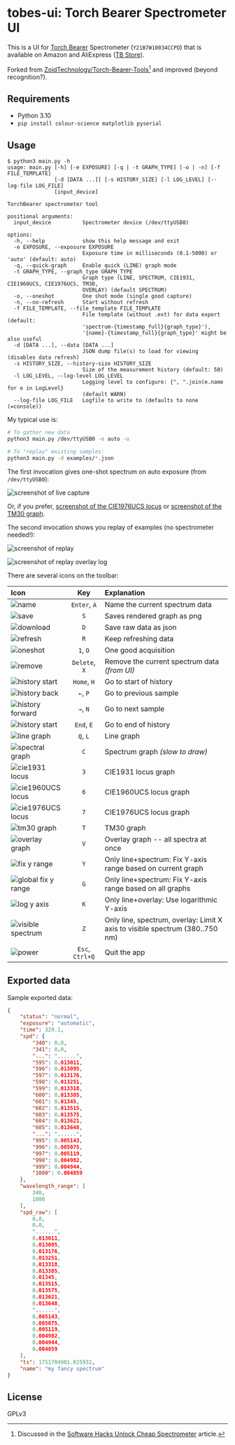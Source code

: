 # tobes-ui: Torch Bearer Spectrometer UI

This is a UI for [Torch Bearer](https://www.torchbearer.tech/)
Spectrometer (`Y21B7W10034CCPD`) that is available on Amazon
and AliExpress ([TB Store](https://www.aliexpress.com/store/1104401209)).

Forked from [ZoidTechnology/Torch-Bearer-Tools](https://github.com/ZoidTechnology/Torch-Bearer-Tools)[^1]
and improved (beyond recognition?).

## Requirements

- Python 3.10
- `pip install colour-science matplotlib pyserial`

## Usage

```
$ python3 main.py -h
usage: main.py [-h] [-e EXPOSURE] [-q | -t GRAPH_TYPE] [-o | -n] [-f FILE_TEMPLATE]
               [-d [DATA ...]] [-s HISTORY_SIZE] [-l LOG_LEVEL] [--log-file LOG_FILE]
               [input_device]

TorchBearer spectrometer tool

positional arguments:
  input_device          Spectrometer device (/dev/ttyUSB0)

options:
  -h, --help            show this help message and exit
  -e EXPOSURE, --exposure EXPOSURE
                        Exposure time in milliseconds (0.1-5000) or 'auto' (default: auto)
  -q, --quick-graph     Enable quick (LINE) graph mode
  -t GRAPH_TYPE, --graph_type GRAPH_TYPE
                        Graph type (LINE, SPECTRUM, CIE1931, CIE1960UCS, CIE1976UCS, TM30,
                        OVERLAY) (default SPECTRUM)
  -o, --oneshot         One shot mode (single good capture)
  -n, --no-refresh      Start without refresh
  -f FILE_TEMPLATE, --file_template FILE_TEMPLATE
                        File template (without .ext) for data export (default:
                        'spectrum-{timestamp_full}{graph_type}'),
                        '{name}-{timestamp_full}{graph_type}' might be also useful
  -d [DATA ...], --data [DATA ...]
                        JSON dump file(s) to load for viewing (disables data refresh)
  -s HISTORY_SIZE, --history-size HISTORY_SIZE
                        Size of the measurement history (default: 50)
  -l LOG_LEVEL, --log-level LOG_LEVEL
                        Logging level to configure: {", ".join(e.name for e in LogLevel}
                        (default WARN)
  --log-file LOG_FILE   Logfile to write to (defaults to none (=console))
```

My typical use is:

``` sh
# To gather new data
python3 main.py /dev/ttyUSB0 -e auto -o

# To "replay" existing samples:
python3 main.py -d examples/*.json
```

The first invocation gives one-shot spectrum on auto exposure (from `/dev/ttyUSB0`):

![screenshot of live capture](pictures/oneshot.png)

Or, if you prefer, [screenshot of the CIE1976UCS locus](pictures/oneshot-cie1976ucs.png)
or [screenshot of the TM30 graph](pictures/oneshot-tm30.png).

The second invocation shows you replay of examples (no spectrometer needed!):

![screenshot of replay](pictures/replay.png)

![screenshot of replay overlay log](pictures/replay-overlay-log.png)

There are several icons on the toolbar:

| Icon | Key | Explanation |
|:---|:---:|:---|
| ![name](icons/name.png) | `Enter`, `A` | Name the current spectrum data |
| ![save](icons/plot_save.png) | `S` | Saves rendered graph as png |
| ![download](icons/raw_save.png) | `D` | Save raw data as json |
| ![refresh](icons/refresh.png) | `R` | Keep refreshing data |
| ![oneshot](icons/oneshot.png) | `1`, `O` | One good acquisition |
| ![remove](icons/remove.png) | `Delete`, `X` | Remove the current spectrum data _(from UI)_ |
| ![history start](icons/hist_start.png) | `Home`, `H` | Go to start of history |
| ![history back](icons/hist_back.png) | `←`, `P` | Go to previous sample |
| ![history forward](icons/hist_forward.png) | `→`, `N` | Go to next sample |
| ![history start](icons/hist_start.png) | `End`, `E` | Go to end of history |
| ![line graph](icons/line_graph.png) | `Q`, `L` | Line graph |
| ![spectral graph](icons/spectrum_graph.png) | `C` | Spectrum graph _(slow to draw)_ |
| ![cie1931 locus](icons/cie1931_graph.png) | `3` | CIE1931 locus graph |
| ![cie1960UCS locus](icons/cie1960ucs_graph.png) | `6` | CIE1960UCS locus graph |
| ![cie1976UCS locus](icons/cie1976ucs_graph.png) | `7` | CIE1976UCS locus graph |
| ![tm30 graph](icons/tm30_graph.png) | `T` | TM30 graph |
| ![overlay graph](icons/overlay_graph.png) | `V` | Overlay graph -- all spectra at once |
| ![fix y range](icons/yrange_fix.png) | `Y` | Only line+spectrum: Fix Y-axis range based on current graph |
| ![global fix y range](icons/yrange_global_fix.png) | `G` | Only line+spectrum: Fix Y-axis range based on all graphs |
| ![log y axis](icons/log_yscale.png) | `K` | Only line+overlay: Use logarithmic Y-axis |
| ![visible spectrum](icons/visx.png) | `Z` | Only line, spectrum, overlay: Limit X axis to visible spectrum (380..750 nm)|
| ![power](icons/power.png) | `Esc`, `Ctrl+Q` | Quit the app |

## Exported data

Sample exported data:

``` json
{
    "status": "normal",
    "exposure": "automatic",
    "time": 329.1,
    "spd": {
        "340": 0.0,
        "341": 0.0,
        "...": "......",
        "595": 0.013011,
        "596": 0.013095,
        "597": 0.013176,
        "598": 0.013251,
        "599": 0.013318,
        "600": 0.013385,
        "601": 0.01345,
        "602": 0.013515,
        "603": 0.013575,
        "604": 0.013621,
        "605": 0.013648,
        "...": "......",
        "995": 0.005143,
        "996": 0.005075,
        "997": 0.005119,
        "998": 0.004982,
        "999": 0.004944,
        "1000": 0.004859
    },
    "wavelength_range": [
        340,
        1000
    ],
    "spd_raw": [
        0.0,
        0.0,
        "......",
        0.013011,
        0.013095,
        0.013176,
        0.013251,
        0.013318,
        0.013385,
        0.01345,
        0.013515,
        0.013575,
        0.013621,
        0.013648,
        "......",
        0.005143,
        0.005075,
        0.005119,
        0.004982,
        0.004944,
        0.004859
    ],
    "ts": 1751704901.025932,
    "name": "my fancy spectrum"
}
```

## License

GPLv3

[^1]: Discussed in the [Software Hacks Unlock Cheap
Spectrometer](https://hackaday.com/2025/03/31/software-hacks-unlock-cheap-spectrometer/)
article.
